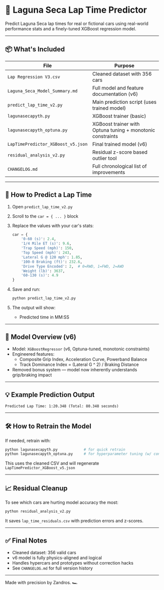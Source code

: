# 🏁 Laguna Seca Lap Time Predictor

Predict Laguna Seca lap times for real or fictional cars using real-world performance stats and a finely-tuned XGBoost regression model.

---

## 📦 What's Included

| File | Purpose |
|------|---------|
| `Lap Regression V3.csv` | Cleaned dataset with 356 cars |
| `Laguna_Seca_Model_Summary.md` | Full model and feature documentation (v6) |
| `predict_lap_time_v2.py` | Main prediction script (uses trained model) |
| `lagunasecapyth.py` | XGBoost trainer (basic) |
| `lagunasecapyth_optuna.py` | XGBoost trainer with Optuna tuning + monotonic constraints |
| `LapTimePredictor_XGBoost_v5.json` | Final trained model (v6) |
| `residual_analysis_v2.py` | Residual z-score based outlier tool |
| `CHANGELOG.md` | Full chronological list of improvements |

---

## 🚀 How to Predict a Lap Time

1. Open `predict_lap_time_v2.py`
2. Scroll to the `car = { ... }` block
3. Replace the values with your car's stats:
   ```python
   car = {
       '0-60 (s)': 2.4,
       '1/4 Mile ET (s)': 9.6,
       'Trap Speed (mph)': 150,
       'Top Speed (mph)': 243,
       'Lateral G @ 120 mph': 1.85,
       '100-0 Braking (ft)': 232.6,
       'Drive Type Encoded': 2,  # 0=RWD, 1=FWD, 2=AWD
       'Weight (lb)': 3637,
       '60-130 (s)': 4.9
   }
   ```
4. Save and run:
   ```bash
   python predict_lap_time_v2.py
   ```

5. The output will show:
   - Predicted time in MM:SS

---

## 🧠 Model Overview (v6)

- Model: `XGBoostRegressor` (v6, Optuna-tuned, monotonic constraints)
- Engineered features:
  - Composite Grip Index, Acceleration Curve, Powerband Balance
  - Track Dominance Index = (Lateral G ^ 2) / Braking Distance
- Removed bonus system — model now inherently understands grip/braking impact

---

## 💡 Example Prediction Output
```
Predicted Lap Time: 1:20.348 (Total: 80.348 seconds)
```

---

## 🛠 How to Retrain the Model

If needed, retrain with:
```bash
python lagunasecapyth.py            # for quick retrain
python lagunasecapyth_optuna.py     # for hyperparameter tuning (w/ constraints)
```
This uses the cleaned CSV and will regenerate `LapTimePredictor_XGBoost_v5.json`

---

## 📈 Residual Cleanup
To see which cars are hurting model accuracy the most:
```bash
python residual_analysis_v2.py
```
It saves `lap_time_residuals.csv` with prediction errors and z-scores.

---

## ✅ Final Notes
- Cleaned dataset: 356 valid cars
- v6 model is fully physics-aligned and logical
- Handles hypercars and prototypes without correction hacks
- See `CHANGELOG.md` for full version history

---

Made with precision by Zandros. 🏎️